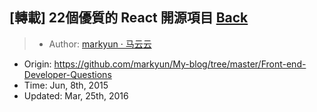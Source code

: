## [轉載] 22個優質的 React 開源項目 [Back](./../post.md)

> - Author: [markyun · 马云云](https://github.com/markyun)
- Origin: https://github.com/markyun/My-blog/tree/master/Front-end-Developer-Questions
- Time: Jun, 8th, 2015
- Updated: Mar, 25th, 2016
